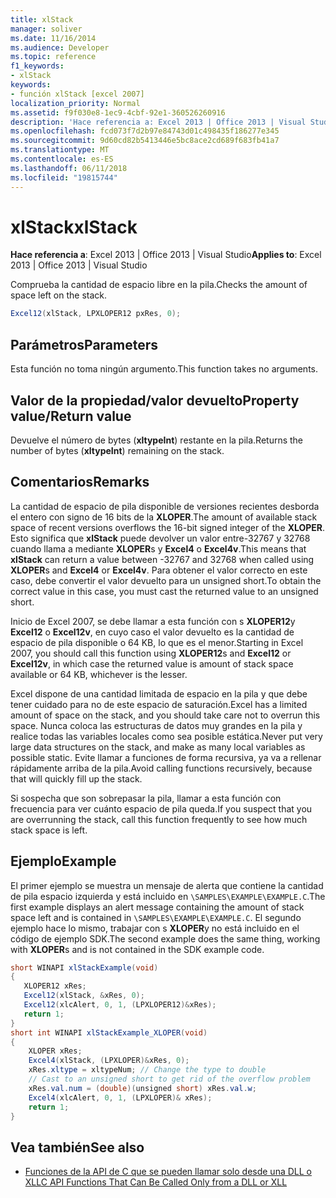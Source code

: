 ```yaml
---
title: xlStack
manager: soliver
ms.date: 11/16/2014
ms.audience: Developer
ms.topic: reference
f1_keywords:
- xlStack
keywords:
- función xlStack [excel 2007]
localization_priority: Normal
ms.assetid: f9f030e8-1ec9-4cbf-92e1-360526260916
description: 'Hace referencia a: Excel 2013 | Office 2013 | Visual Studio'
ms.openlocfilehash: fcd073f7d2b97e84743d01c498435f186277e345
ms.sourcegitcommit: 9d60cd82b5413446e5bc8ace2cd689f683fb41a7
ms.translationtype: MT
ms.contentlocale: es-ES
ms.lasthandoff: 06/11/2018
ms.locfileid: "19815744"
---
```

# <a name="xlstack"></a><span data-ttu-id="d0031-104">xlStack</span><span class="sxs-lookup"><span data-stu-id="d0031-104">xlStack</span></span>

<span data-ttu-id="d0031-105">**Hace referencia a**: Excel 2013 | Office 2013 | Visual Studio</span><span class="sxs-lookup"><span data-stu-id="d0031-105">**Applies to**: Excel 2013 | Office 2013 | Visual Studio</span></span> 
  
<span data-ttu-id="d0031-106">Comprueba la cantidad de espacio libre en la pila.</span><span class="sxs-lookup"><span data-stu-id="d0031-106">Checks the amount of space left on the stack.</span></span>
  
```cs
Excel12(xlStack, LPXLOPER12 pxRes, 0);
```

## <a name="parameters"></a><span data-ttu-id="d0031-107">Parámetros</span><span class="sxs-lookup"><span data-stu-id="d0031-107">Parameters</span></span>

<span data-ttu-id="d0031-108">Esta función no toma ningún argumento.</span><span class="sxs-lookup"><span data-stu-id="d0031-108">This function takes no arguments.</span></span>
  
## <a name="property-valuereturn-value"></a><span data-ttu-id="d0031-109">Valor de la propiedad/valor devuelto</span><span class="sxs-lookup"><span data-stu-id="d0031-109">Property value/Return value</span></span>

<span data-ttu-id="d0031-110">Devuelve el número de bytes (**xltypeInt**) restante en la pila.</span><span class="sxs-lookup"><span data-stu-id="d0031-110">Returns the number of bytes (**xltypeInt**) remaining on the stack.</span></span>
  
## <a name="remarks"></a><span data-ttu-id="d0031-111">Comentarios</span><span class="sxs-lookup"><span data-stu-id="d0031-111">Remarks</span></span>

<span data-ttu-id="d0031-112">La cantidad de espacio de pila disponible de versiones recientes desborda el entero con signo de 16 bits de la **XLOPER**.</span><span class="sxs-lookup"><span data-stu-id="d0031-112">The amount of available stack space of recent versions overflows the 16-bit signed integer of the **XLOPER**.</span></span> <span data-ttu-id="d0031-113">Esto significa que **xlStack** puede devolver un valor entre-32767 y 32768 cuando llama a mediante **XLOPER**s y **Excel4** o **Excel4v**.</span><span class="sxs-lookup"><span data-stu-id="d0031-113">This means that **xlStack** can return a value between -32767 and 32768 when called using **XLOPER**s and **Excel4** or **Excel4v**.</span></span> <span data-ttu-id="d0031-114">Para obtener el valor correcto en este caso, debe convertir el valor devuelto para un unsigned short.</span><span class="sxs-lookup"><span data-stu-id="d0031-114">To obtain the correct value in this case, you must cast the returned value to an unsigned short.</span></span>
  
<span data-ttu-id="d0031-115">Inicio de Excel 2007, se debe llamar a esta función con s **XLOPER12**y **Excel12** o **Excel12v**, en cuyo caso el valor devuelto es la cantidad de espacio de pila disponible o 64 KB, lo que es el menor.</span><span class="sxs-lookup"><span data-stu-id="d0031-115">Starting in Excel 2007, you should call this function using **XLOPER12**s and **Excel12** or **Excel12v**, in which case the returned value is amount of stack space available or 64 KB, whichever is the lesser.</span></span>
  
<span data-ttu-id="d0031-116">Excel dispone de una cantidad limitada de espacio en la pila y que debe tener cuidado para no de este espacio de saturación.</span><span class="sxs-lookup"><span data-stu-id="d0031-116">Excel has a limited amount of space on the stack, and you should take care not to overrun this space.</span></span> <span data-ttu-id="d0031-117">Nunca coloca las estructuras de datos muy grandes en la pila y realice todas las variables locales como sea posible estática.</span><span class="sxs-lookup"><span data-stu-id="d0031-117">Never put very large data structures on the stack, and make as many local variables as possible static.</span></span> <span data-ttu-id="d0031-118">Evite llamar a funciones de forma recursiva, ya va a rellenar rápidamente arriba de la pila.</span><span class="sxs-lookup"><span data-stu-id="d0031-118">Avoid calling functions recursively, because that will quickly fill up the stack.</span></span>
  
<span data-ttu-id="d0031-119">Si sospecha que son sobrepasar la pila, llamar a esta función con frecuencia para ver cuánto espacio de pila queda.</span><span class="sxs-lookup"><span data-stu-id="d0031-119">If you suspect that you are overrunning the stack, call this function frequently to see how much stack space is left.</span></span>
  
## <a name="example"></a><span data-ttu-id="d0031-120">Ejemplo</span><span class="sxs-lookup"><span data-stu-id="d0031-120">Example</span></span>

<span data-ttu-id="d0031-121">El primer ejemplo se muestra un mensaje de alerta que contiene la cantidad de pila espacio izquierda y está incluido en `\SAMPLES\EXAMPLE\EXAMPLE.C`.</span><span class="sxs-lookup"><span data-stu-id="d0031-121">The first example displays an alert message containing the amount of stack space left and is contained in  `\SAMPLES\EXAMPLE\EXAMPLE.C`.</span></span> <span data-ttu-id="d0031-122">El segundo ejemplo hace lo mismo, trabajar con s **XLOPER**y no está incluido en el código de ejemplo SDK.</span><span class="sxs-lookup"><span data-stu-id="d0031-122">The second example does the same thing, working with **XLOPER**s and is not contained in the SDK example code.</span></span>
  
```cs
short WINAPI xlStackExample(void)
{
   XLOPER12 xRes;
   Excel12(xlStack, &xRes, 0);
   Excel12(xlcAlert, 0, 1, (LPXLOPER12)&xRes);
   return 1;
} 
short int WINAPI xlStackExample_XLOPER(void)
{
    XLOPER xRes;
    Excel4(xlStack, (LPXLOPER)&xRes, 0);
    xRes.xltype = xltypeNum; // Change the type to double
    // Cast to an unsigned short to get rid of the overflow problem
    xRes.val.num = (double)(unsigned short) xRes.val.w;
    Excel4(xlcAlert, 0, 1, (LPXLOPER)& xRes);
    return 1;
}
```

## <a name="see-also"></a><span data-ttu-id="d0031-123">Vea también</span><span class="sxs-lookup"><span data-stu-id="d0031-123">See also</span></span>

- [<span data-ttu-id="d0031-124">Funciones de la API de C que se pueden llamar solo desde una DLL o XLL</span><span class="sxs-lookup"><span data-stu-id="d0031-124">C API Functions That Can Be Called Only from a DLL or XLL</span></span>](c-api-functions-that-can-be-called-only-from-a-dll-or-xll.md)

